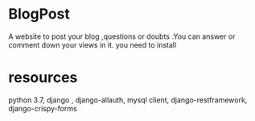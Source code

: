 # BlogPost
A website to post your blog ,questions or doubts .You can answer or comment down your views in it.
you need to install 
# resources
python 3.7,
django ,
django-allauth,
mysql client,
django-restframework,
django-crispy-forms
